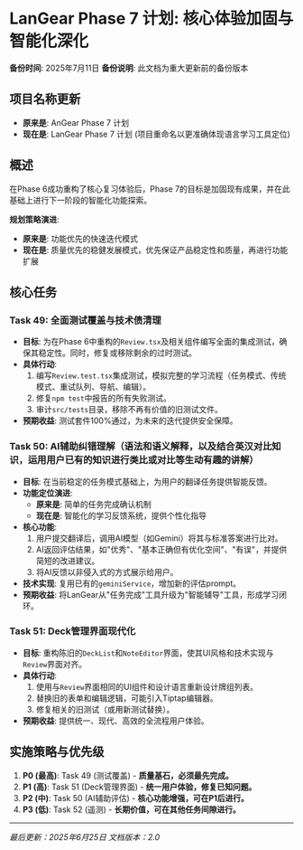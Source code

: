 # LanGear Phase 7 计划: 核心体验加固与智能化深化

**备份时间**: 2025年7月11日
**备份说明**: 此文档为重大更新前的备份版本

## 项目名称更新
- **原来是**: AnGear Phase 7 计划
- **现在是**: LanGear Phase 7 计划 (项目重命名以更准确体现语言学习工具定位)

## 概述
在Phase 6成功重构了核心复习体验后，Phase 7的目标是加固现有成果，并在此基础上进行下一阶段的智能化功能探索。

**规划策略演进**:
- **原来是**: 功能优先的快速迭代模式
- **现在是**: 质量优先的稳健发展模式，优先保证产品稳定性和质量，再进行功能扩展

## 核心任务

### Task 49: 全面测试覆盖与技术债清理
- **目标**: 为在Phase 6中重构的`Review.tsx`及相关组件编写全面的集成测试，确保其稳定性。同时，修复或移除剩余的过时测试。
- **具体行动**:
    1. 编写`Review.test.tsx`集成测试，模拟完整的学习流程（任务模式、传统模式、重试队列、导航、编辑）。
    2. 修复`npm test`中报告的所有失败测试。
    3. 审计`src/tests`目录，移除不再有价值的旧测试文件。
- **预期收益**: 测试套件100%通过，为未来的迭代提供安全保障。

### Task 50: AI辅助纠错理解（语法和语义解释，以及结合英汉对比知识，运用用户已有的知识进行类比或对比等生动有趣的讲解）
- **目标**: 在当前稳定的任务模式基础上，为用户的翻译任务提供智能反馈。
- **功能定位演进**:
  - **原来是**: 简单的任务完成确认机制
  - **现在是**: 智能化的学习反馈系统，提供个性化指导
- **核心功能**:
    1. 用户提交翻译后，调用AI模型（如Gemini）将其与标准答案进行比对。
    2. AI返回评估结果，如"优秀"、"基本正确但有优化空间"、"有误"，并提供简短的改进建议。
    3. 将AI反馈以非侵入式的方式展示给用户。
- **技术实现**: 复用已有的`geminiService`，增加新的评估prompt。
- **预期收益**: 将LanGear从"任务完成"工具升级为"智能辅导"工具，形成学习闭环。

### Task 51: Deck管理界面现代化
- **目标**: 重构陈旧的`DeckList`和`NoteEditor`界面，使其UI风格和技术实现与`Review`界面对齐。
- **具体行动**:
    1. 使用与`Review`界面相同的UI组件和设计语言重新设计牌组列表。
    2. 替换旧的表单和编辑逻辑，可能引入Tiptap编辑器。
    3. 修复相关的旧测试（或用新测试替换）。
- **预期收益**: 提供统一、现代、高效的全流程用户体验。


## 实施策略与优先级
1. **P0 (最高)**: Task 49 (测试覆盖) - **质量基石，必须最先完成。**
2. **P1 (高)**: Task 51 (Deck管理界面) - **统一用户体验，修复已知问题。**
3. **P2 (中)**: Task 50 (AI辅助评估) - **核心功能增强，可在P1后进行。**
4. **P3 (低)**: Task 52 (遥测) - **长期价值，可在其他任务间隙进行。**

---
*最后更新：2025年6月25日*
*文档版本：2.0* 